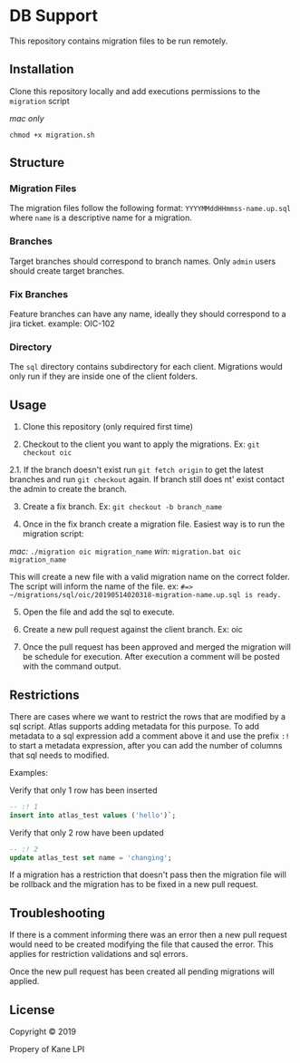 # DB Support

This repository contains migration files to be run remotely.

## Installation

Clone this repository locally and add executions permissions to the `migration` script

_mac only_
```
chmod +x migration.sh
```


## Structure

### Migration Files
The migration files follow the following format: `YYYYMMddHHmmss-name.up.sql` where `name` is a descriptive name for a migration.

### Branches
Target branches should correspond to branch names. Only `admin` users should create target branches.

### Fix Branches
Feature branches can have any name, ideally they should correspond to a jira ticket. example: OIC-102

### Directory
The `sql` directory contains subdirectory for each client. Migrations would only run if they are inside one of the client folders.

## Usage
1. Clone this repository (only required first time)

2. Checkout to the client you want to apply the migrations. Ex: `git checkout oic`

2.1. If the branch doesn't exist run `git fetch origin` to get the latest branches and run `git checkout` again. If branch still does
nt' exist contact the admin to create the branch.

3. Create a fix branch. Ex: `git checkout -b branch_name`

4. Once in the fix branch create a migration file. Easiest way is to run the migration script:

  *mac:* `./migration oic migration_name`
  *win:* `migration.bat oic migration_name`

This will create a new file with a valid migration name on the correct folder. The script will inform the name of the file. ex:
`#=> ~/migrations/sql/oic/20190514020318-migration-name.up.sql is ready.`

5. Open the file and add the sql to execute.

6. Create a new pull request against the client branch. Ex: oic

7. Once the pull request has been approved and merged the migration will be schedule for execution. After execution a comment will be posted with the command output.

## Restrictions

There are cases where we want to restrict the rows that are modified by a sql script. Atlas supports adding metadata for this purpose.
To add metadata to a sql expression add a comment above it and use the prefix `:!` to start a metadata expression, after you can add the number of columns that sql needs to modified.

Examples:

Verify that only 1 row has been inserted
``` sql
-- :! 1
insert into atlas_test values ('hello')`;
```

Verify that only 2 row have been updated
``` sql
-- :! 2
update atlas_test set name = 'changing';
```

If a migration has a restriction that doesn't pass then the migration file will be rollback and the migration has to be fixed in a new pull request.

## Troubleshooting

If there is a comment informing there was an error then a new pull request would need to be created modifying the file that caused the error. This applies for restriction validations and sql errors.

Once the new pull request has been created all pending migrations will applied.

## License

Copyright © 2019

Propery of Kane LPI
